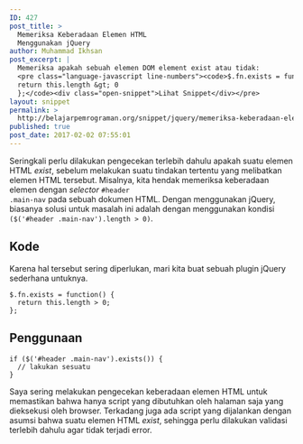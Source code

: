 ```yaml
---
ID: 427
post_title: >
  Memeriksa Keberadaan Elemen HTML
  Menggunakan jQuery
author: Muhammad Ikhsan
post_excerpt: |
  Memeriksa apakah sebuah elemen DOM element exist atau tidak:
  <pre class="language-javascript line-numbers"><code>$.fn.exists = function() {
  return this.length &gt; 0
  };</code><div class="open-snippet">Lihat Snippet</div></pre>
layout: snippet
permalink: >
  http://belajarpemrograman.org/snippet/jquery/memeriksa-keberadaan-elemen-html/
published: true
post_date: 2017-02-02 07:55:01
---
```

Seringkali perlu dilakukan pengecekan terlebih dahulu apakah suatu elemen HTML <em>exist</em>, sebelum melakukan suatu tindakan tertentu yang melibatkan elemen HTML tersebut. Misalnya, kita hendak memeriksa keberadaan elemen dengan <em>selector</em> <code>#header .main-nav</code> pada sebuah dokumen HTML. Dengan menggunakan jQuery, biasanya solusi untuk masalah ini adalah dengan menggunakan kondisi <code>($('#header .main-nav').length &gt; 0)</code>.

<h2 id="kode">Kode</h2>

Karena hal tersebut sering diperlukan, mari kita buat sebuah plugin jQuery sederhana untuknya.

<pre><code class="language-javascript line-numbers">$.fn.exists = function() { 
  return this.length &gt; 0;
};
</code></pre>

<h2 id="penggunaan">Penggunaan</h2>

<pre><code class="language-javascript line-numbers">if ($('#header .main-nav').exists()) {
  // lakukan sesuatu
}
</code></pre>

Saya sering melakukan pengecekan keberadaan elemen HTML untuk memastikan bahwa hanya script yang dibutuhkan oleh halaman saja yang dieksekusi oleh browser. Terkadang juga ada script yang dijalankan dengan asumsi bahwa suatu elemen HTML <em>exist</em>, sehingga perlu dilakukan validasi terlebih dahulu agar tidak terjadi error.